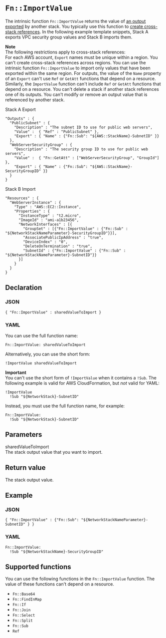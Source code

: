 # `Fn::ImportValue`<a name="intrinsic-function-reference-importvalue"></a>

The intrinsic function `Fn::ImportValue` returns the value of [an output exported](outputs-section-structure.md) by another stack\. You typically use this function to [create cross\-stack references](walkthrough-crossstackref.md)\. In the following example template snippets, Stack A exports VPC security group values and Stack B imports them\.

**Note**  
The following restrictions apply to cross\-stack references:  
For each AWS account, `Export` names must be unique within a region\.
You can't create cross\-stack references across regions\. You can use the intrinsic function `Fn::ImportValue` to import only values that have been exported within the same region\.
For outputs, the value of the `Name` property of an `Export` can't use `Ref` or `GetAtt` functions that depend on a resource\.  
Similarly, the `ImportValue` function can't include `Ref` or `GetAtt` functions that depend on a resource\.
You can't delete a stack if another stack references one of its outputs\.
You can't modify or remove an output value that is referenced by another stack\.

Stack A Export

```
"Outputs" : {
  "PublicSubnet" : {
    "Description" : "The subnet ID to use for public web servers",
    "Value" :  { "Ref" : "PublicSubnet" },
    "Export" : { "Name" : {"Fn::Sub": "${AWS::StackName}-SubnetID" }}
  },
  "WebServerSecurityGroup" : {
    "Description" : "The security group ID to use for public web servers",
    "Value" :  { "Fn::GetAtt" : ["WebServerSecurityGroup", "GroupId"] },
    "Export" : { "Name" : {"Fn::Sub": "${AWS::StackName}-SecurityGroupID" }}
  }
}
```

Stack B Import

```
"Resources" : {
  "WebServerInstance" : {
    "Type" : "AWS::EC2::Instance",
    "Properties" : {
      "InstanceType" : "t2.micro",
      "ImageId" : "ami-a1b23456",
      "NetworkInterfaces" : [{
        "GroupSet" : [{"Fn::ImportValue" : {"Fn::Sub" : "${NetworkStackNameParameter}-SecurityGroupID"}}],
        "AssociatePublicIpAddress" : "true",
        "DeviceIndex" : "0",
        "DeleteOnTermination" : "true",
        "SubnetId" : {"Fn::ImportValue" : {"Fn::Sub" : "${NetworkStackNameParameter}-SubnetID"}}
      }]
    }
  }
}
```

## Declaration<a name="w8212ab1c33c28c41c15"></a>

### JSON<a name="intrinsic-function-reference-importvalue-syntax.json"></a>

```
{ "Fn::ImportValue" : sharedValueToImport }
```

### YAML<a name="intrinsic-function-reference-importvalue-syntax.yaml"></a>

You can use the full function name:

```
Fn::ImportValue: sharedValueToImport
```

Alternatively, you can use the short form:

```
!ImportValue sharedValueToImport
```

**Important**  
You can't use the short form of `!ImportValue` when it contains a `!Sub`\. The following example is valid for AWS CloudFormation, but *not* valid for YAML:   

```
!ImportValue
  !Sub "${NetworkStack}-SubnetID"
```
Instead, you must use the full function name, for example:  

```
Fn::ImportValue:
  !Sub "${NetworkStack}-SubnetID"
```

## Parameters<a name="w8212ab1c33c28c41c17"></a>

sharedValueToImport  
The stack output value that you want to import\.

## Return value<a name="w8212ab1c33c28c41c19"></a>

The stack output value\.

## Example<a name="w8212ab1c33c28c41c21"></a>

### JSON<a name="intrinsic-function-reference-importvalue-example.json"></a>

```
{ "Fn::ImportValue" : {"Fn::Sub": "${NetworkStackNameParameter}-SubnetID" } }
```

### YAML<a name="intrinsic-function-reference-importvalue-example.yaml"></a>

```
Fn::ImportValue:
  !Sub "${NetworkStackName}-SecurityGroupID"
```

## Supported functions<a name="w8212ab1c33c28c41c23"></a>

You can use the following functions in the `Fn::ImportValue` function\. The value of these functions can't depend on a resource\.
+ `Fn::Base64`
+ `Fn::FindInMap`
+ `Fn::If`
+ `Fn::Join`
+ `Fn::Select`
+ `Fn::Split`
+ `Fn::Sub`
+ `Ref`